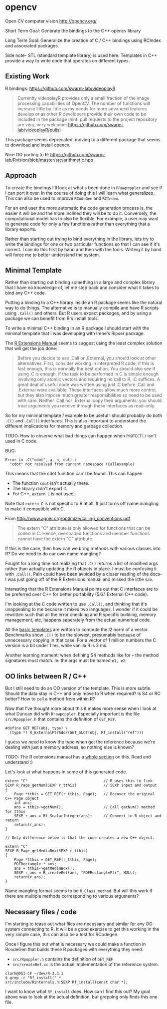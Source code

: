 # opencv

Open CV computer vision http://opencv.org/

Short Term Goal: Generate the bindings to the C++ opencv library

Long Term Goal: Generalize the creation of C / C++ bindings using RCIndex
and associated packages.

Side note- STL (standard template library) is used here. Templates in C++
provide a way to write code that operates on different types.

## Existing Work

R bindings: https://github.com/swarm-lab/videoplayR

> Currently videoplayR provides only a small fraction of the image processing
> capabilities of OpenCV. The number of functions will increase little by
> little as my needs for more advanced features develop or as other R
> developers provide their own code to be included in the package (hint: pull
> requests to the project repository are very, very welcome:
> https://github.com/swarm-lab/videoplayR/pulls)

This package seems deprecated, moving to a different package that seems to
download and install opencv.

Nice OO porting to R:
https://github.com/swarm-lab/Rvision/blob/master/src/arithmetic.hpp

## Approach

To create the bindings I'll look at what's been done in `RRawpoppler` and see
if I can port it over. In the course of doing this I will learn what
generalizes. This can also be used to improve `RCodeGen` and `RCIndex`.

For an end user the more automatic the code generation process is, the
easier it will be and the more inclined they will be to do it. Conversely,
the computational model has to also be flexible. For example, a user may
want to generate code for only a few functions rather than everything that
a library exports.

Rather than starting out trying to bind everything in the library, lets try to
write the bindings for one or two particular functions so that I can see if
it's correct. I can do this first by hand and then with the tools. Writing
it by hand will force me to better understand the system.

## Minimal Template

Rather than starting out binding something in a large and complex library
that I have no knowledge of, let me step back and consider what it takes to
bind any C++ code.

Putting a binding to a C++ library inside an R package seems like the
natural way to do things. The alternative is to manually compile and have R
scripts using `.Call()` and others. But R users expect packages, and by
using a package we can benefit from R's install tools. 

To write a minimal C++ binding in an R package I should start with the
minimal template that I was developing with Irene's Ripser package.

The [R Extensions
Manual](https://cran.r-project.org/doc/manuals/R-exts.html#Handling-R-objects-in-C)
seems to suggest using the least complex solution that will get the job
done:

> Before you decide to use .Call or .External, you should look at other
> alternatives. First, consider working in interpreted R code; if this is
> fast enough, this is normally the best option. You should also see if
> using .C is enough. If the task to be performed in C is simple enough
> involving only atomic vectors and requiring no call to R, .C suffices. A
> great deal of useful code was written using just .C before .Call and
> .External were available. These interfaces allow much more control, but
> they also impose much greater responsibilities so need to be used with
> care. Neither .Call nor .External copy their arguments: you should treat
> arguments you receive through these interfaces as read-only.

So for my minimal template / example to be useful I should probably do both
`.C()` and `.Call()` interfaces. This is also important to understand the
different implications for memory and garbage collection.

TODO: How to observe what bad things can happen when `PROTECT()` isn't used
in C code.

BUG: 
```
Error in .C("cdot", a, n, out) :
  "cdot" not resolved from current namespace (Callexample)
```

This means that the cdot function can't be
found. This can happen:

- The function `cdot` isn't actually there.
- The library didn't export it.
- For C++, `extern C` is not used.

Note that `extern C` is not specific to R at all. It just turns off name
mangling to make it compatible with C.

From http://www.agner.org/optimize/calling_conventions.pdf

> The extern "C" attribute is only allowed for functions that can be coded
> in C. Hence, overloaded functions and member functions cannot have the
> extern "C" attribute.

If this is the case, then how can we bring methods with various classes
into R? Do we need to do our own name mangling?

Fought for a long time not realizing that `.C()` returns a list of modified args
rather than actually updating the R objects in place. I must be confusing
it with `.Call()`. Pain could have been avoided by a closer reading of the
docs- I was just going off of the R Extensions manual and missed the little
`$ab`.

Interesting that the R Extensions Manual points out that C interfaces are
to be preferred over C++ for better portability (5.6.1 External C++ code).

I'm looking at the C code written to use `.Call()`, and thinking that it's
unappealing to me because it mixes two languages. I wonder if it could be
rewritten such that all the error checking and R specific building,
memory management, etc, happens seperately from the actual numerical code.

All the [basic
templates](https://github.com/clarkfitzg/templates/tree/master/R) are
written to compute the l2 norm of a vector.  Benchmarks show `.C()` to be
the slowest, presumably because of unnecessary copying in that case. For a
vector of 1 million numbers the C version is a bit under 1 ms, while
vanilla R is 3 ms.

Another learning moment: when defining S4 methods like for `+` the method
signatures must match. Ie. the args must be named `e1, e2`.

## OO links between R / C++

But I still need to do an OO version of the template. This is more subtle.
Should the data stay in C++ and only move to R when required?
Is S4 or RC better? How to call a method from within R?

Now that I've thought more about this it makes more sense when I look 
at what Duncan did with `Rrawpoppler`. Especially important is the file
`src/Rpoppler.h` that contains the definition of `GET_REF`.

```
#define GET_REF(obj, type) \
  (type *) R_ExternalPtrAddr(GET_SLOT(obj, Rf_install("ref")))
```

I guess we need to know the type when get the reference because we're
dealing with just a memory address, so nothing else is known?

TODO: The R extensions manual has a [whole
section](https://cran.r-project.org/doc/manuals/r-release/R-exts.html#External-pointers-and-weak-references)
on this. Read and understand :)

Let's look at what happens in some of this generated code.

```
extern "C"                                  // R uses this to link
SEXP R_Page_getNum(SEXP r_tthis)            // SEXP input and output
{
    Page *tthis = GET_REF(r_tthis, Page);   // Recover the original C++ Page object
    int ans;
    ans = tthis->getNum();                  // Call getNum() method for tthis
    SEXP r_ans = Rf_ScalarInteger(ans);     // Convert to R object and return
    return(r_ans);
}

// Only difference below is that the code creates a new C++ object.

extern "C"
SEXP R_Page_getMediaBox(SEXP r_tthis)
{
    Page *tthis = GET_REF(r_tthis, Page);
    PDFRectangle * ans;
    ans = tthis->getMediaBox();
    SEXP r_ans = R_createRef(ans, "PDFRectanglePtr", NULL);
    return(r_ans);
}
```

Name mangling format seems to be `R_Class_method`. But will this work if
there are multiple methods corresponding to various arguments?

## Necessary files / code

I'm starting to tease out what files are necessary 
and similar for any OO system connecting to R. It will be a good
exercise to get this working in the very simple case, this can also be a
test for RCodegen.

Once I figure this out what is necessary we could make a function in
RcodeGen that builds these R packages with everything they need.

- `src/Rpoppler.h` contains the definition of `GET_REF`
- `src/createRef.cc` is the actual implementation of the reference system.

```
clark@DSI-CF ~/dev/R-3.3.1
$ grep -r "Rf_install(" *
src/include/Rinternals.h:SEXP Rf_install(const char *);
```

I want to know what `Rf_install` does. How can I find this out? My goal
above was to look at the actual definition, but grepping only finds this
one file.
